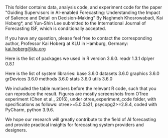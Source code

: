 This folder contains data, analysis code, and experiment code for the paper "Guiding Supervisors in AI-enabled Forecasting:
Understanding the Impact of Salience and Detail on Decision-Making" By Naghmeh Khosrowabadi, Kai Hoberg*, and Yun-Shin Lee submitted to the International Journal of Forecasting ISF, which is conditionally accepted. 

If you have any question, please feel free to contact the corresponding author, Professor Kai Hoberg at KLU in Hamburg, Germany: kai.hoberg@klu.org

Here is the list of packages we used in R version 3.6.0.
readr 1.3.1
dplyer 0.8.1

Here is the list of system libraries:
base 3.6.0
datasets 3.6.0
graphics 3.6.0
grDevices 3.6.0
methods 3.6.0
stats 3.6.0
utils 3.6.0

We included the table numbers before the relevant R code, such that you can reproduce the result. 
Figures are mostly screenshots from OTree experiment (Chen et al., 2016), under otree_experiment_code folder, with specifications as follows:
otree>=5.0.0a21, 
psycopg2>=2.8.4, 
coded with PyCharm, 
python 3.9.6.

We hope our research will greatly contribute to the field of AI forecasting and provide practical insights for forecasting system providers and designers.

